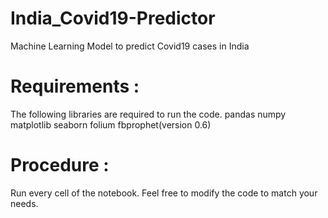 # India_Covid19-Predictor
 Machine Learning Model to predict Covid19 cases in India


# Requirements :
 The following libraries are required to run the code.
 pandas
 numpy
 matplotlib
 seaborn
 folium
 fbprophet(version 0.6)
 
 # Procedure :
 Run every cell of the notebook. Feel free to modify the code to match your needs.

